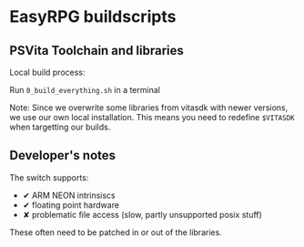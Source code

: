 # EasyRPG buildscripts

## PSVita Toolchain and libraries

Local build process:

Run `0_build_everything.sh` in a terminal

Note: Since we overwrite some libraries from vitasdk with newer versions,
we use our own local installation. This means you need to redefine `$VITASDK`
when targetting our builds.

## Developer's notes

The switch supports:
- ✔ ARM NEON intrinsiscs
- ✔ floating point hardware
- ✘ problematic file access (slow, partly unsupported posix stuff)

These often need to be patched in or out of the libraries.